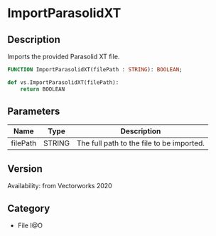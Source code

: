 # ImportParasolidXT

## Description
Imports the provided Parasolid XT file.

```pascal
FUNCTION ImportParasolidXT(filePath : STRING): BOOLEAN;
```

```python
def vs.ImportParasolidXT(filePath):
    return BOOLEAN
```

## Parameters
|Name|Type|Description|
|---|---|---|
|filePath|STRING|The full path to the file to be imported.|

## Version
Availability: from Vectorworks 2020

## Category
* File I@O

